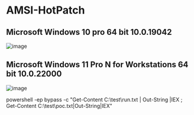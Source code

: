 # AMSI-HotPatch
## Microsoft Windows 10 pro 64 bit 10.0.19042
![image](https://user-images.githubusercontent.com/81568292/143161178-d888a1d9-d9a5-4fa4-b4c7-9182744295c5.png)
## Microsoft Windows 11 Pro N for Workstations 64 bit 10.0.22000
![image](https://user-images.githubusercontent.com/81568292/143162293-06df8aa4-edd7-4dc9-8bb1-44247fc7e50b.png)

powershell -ep bypass -c "Get-Content C:\test\run.txt | Out-String |IEX ; Get-Content C:\test\poc.txt|Out-String|IEX"

